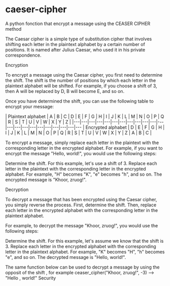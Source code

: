 # caeser-cipher
A  python fonction that encrypt a message using  the CEASER CIPHER  method

The Caesar cipher is a simple type of substitution cipher that involves shifting each letter in the plaintext alphabet by a certain number of positions. It is named after Julius Caesar, who used it in his private correspondence.

Encryption

To encrypt a message using the Caesar cipher, you first need to determine the shift. The shift is the number of positions by which each letter in the plaintext alphabet will be shifted. For example, if you choose a shift of 3, then A will be replaced by D, B will become E, and so on.

Once you have determined the shift, you can use the following table to encrypt your message:

| Plaintext alphabet | A | B | C | D | E | F | G | H | I | J | K | L | M | N | O | P | Q | R | S | T | U | V | W | X | Y | Z |
|---|---|---|---|---|---|---|---|---|---|---|---|---|---|---|---|---|---|---|---|---|---
| Encrypted alphabet | D | E | F | G | H | I | J | K | L | M | N | O | P | Q | R | S | T | U | V | W | X | Y | Z | A | B | C |

To encrypt a message, simply replace each letter in the plaintext with the corresponding letter in the encrypted alphabet. For example, if you want to encrypt the message "Hello, world!", you would use the following steps:

Determine the shift. For this example, let's use a shift of 3.
Replace each letter in the plaintext with the corresponding letter in the encrypted alphabet. For example, "H" becomes "K", "e" becomes "h", and so on.
The encrypted message is "Khoor, zruog!".

Decryption

To decrypt a message that has been encrypted using the Caesar cipher, you simply reverse the process. First, determine the shift. Then, replace each letter in the encrypted alphabet with the corresponding letter in the plaintext alphabet.

For example, to decrypt the message "Khoor, zruog!", you would use the following steps:

Determine the shift. For this example, let's assume we know that the shift is 3.
Replace each letter in the encrypted alphabet with the corresponding letter in the plaintext alphabet. For example, "K" becomes "H", "h" becomes "e", and so on.
The decrypted message is "Hello, world!".

The same function  below can be used to decrypt a message by using the opposit of the shift , for example 
ceaser_cipher("Khoor, zruog!", -3) --> "Hello , world!"
Security

